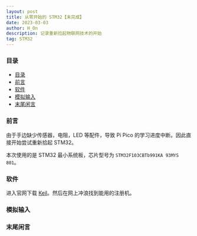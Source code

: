 ```yaml
---
layout: post
title: 从零开始的 STM32【未完成】
date: 2023-03-03
author: H_On
description: 记录重新捡起物联网技术的开始
tag: STM32
---
```


### 目录
- [目录](#目录)
- [前言](#前言)
- [软件](#软件)
- [模拟输入](#模拟输入)
- [末尾闲言](#末尾闲言)

### 前言
由于手边缺少传感器，电阻，LED 等配件，导致 Pi Pico 的学习进度中断。因此直接开始尝试重新拾起 STM32。

本次使用的是 STM32 最小系统板，芯片型号为 `STM32F103CBTb991KA 93MYS 801`。

### 软件
进入官网下载 [Keil](https://www.keil.com/fid/zuerevwb9c9j1wc2b0w1x1b1v1xy6y2wjd2wd1/files/eval/mdk538a.exe)。然后在网上冲浪找到能用的注册机。

### 模拟输入

### 末尾闲言